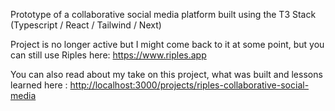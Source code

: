 Prototype of a collaborative social media platform built using the T3 Stack (Typescript / React / Tailwind / Next) 

Project is no longer active but I might come back to it at some point, but you can still use Riples here: 
https://www.riples.app

You can also read about my take on this project, what was built and lessons learned here : [http://localhost:3000/projects/riples-collaborative-social-media](https://jeanschoenlaub.vercel.app/projects/riples-collaborative-social-media)

